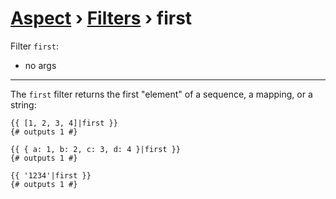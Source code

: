 [Aspect](./../../readme.md) › [Filters](./../filters.md) › first
==============

<!-- {% raw %} -->

Filter `first`:
* no args

---

The `first` filter returns the first "element" of a sequence, a mapping, or a string:

```twig
{{ [1, 2, 3, 4]|first }}
{# outputs 1 #}

{{ { a: 1, b: 2, c: 3, d: 4 }|first }}
{# outputs 1 #}

{{ '1234'|first }}
{# outputs 1 #}
```

<!-- {% endraw %} -->